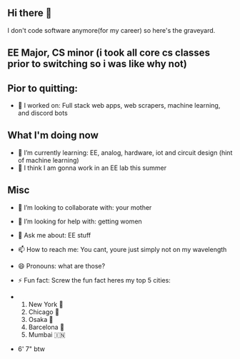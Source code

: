 ## Hi there 👋

<!--
**twonkista/twonkista** is a ✨ _special_ ✨ repository because its `README.md` (this file) appears on your GitHub profile.

Here are some ideas to get you started:

- 🔭 I’m currently working on ...
- 🌱 I’m currently learning ...
- 👯 I’m looking to collaborate on ...
- 🤔 I’m looking for help with ...
- 💬 Ask me about ...
- 📫 How to reach me: ...
- 😄 Pronouns: ...
- ⚡ Fun fact: ...
-->
I don't code software anymore(for my career) so here's the graveyard.

## EE Major, CS minor (i took all core cs classes prior to switching so i was like why not)

## Pior to quitting:
- 🔭 I worked on: Full stack web apps, web scrapers, machine learning, and discord bots

## What I'm doing now
- 🌱 I’m currently learning: EE, analog, hardware, iot and circuit design (hint of machine learning)
- 🔬 I think I am gonna work in an EE lab this summer

## Misc
- 👯 I’m looking to collaborate with: your mother
- 🤔 I’m looking for help with: getting women
- 💬 Ask me about: EE stuff
- 📫 How to reach me: You cant, youre just simply not on my wavelength
- 😄 Pronouns: what are those?
- ⚡ Fun fact: Screw the fun fact heres my top 5 cities:

- 1. New York 🗽
  2. Chicago 🔫
  3. Osaka 🗼
  4. Barcelona 🦐   
  5. Mumbai 🇮🇳

- 6' 7" btw
